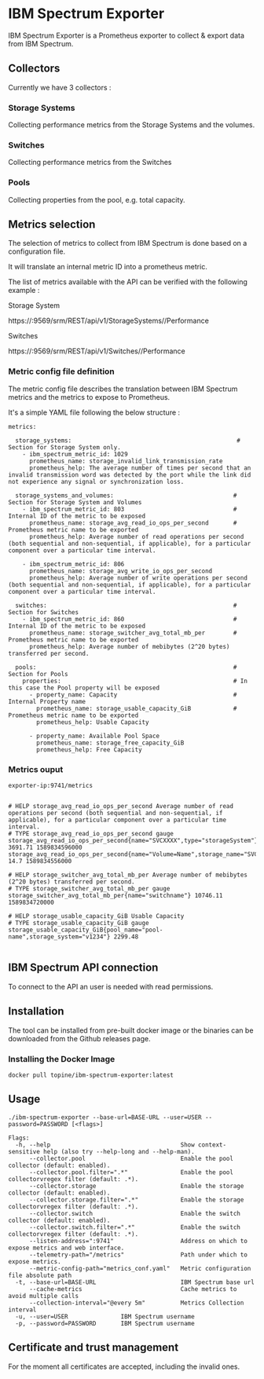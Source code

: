 # IBM Spectrum Exporter

IBM Spectrum Exporter is a Prometheus exporter to collect & export data from IBM Spectrum.

## Collectors

Currently we have 3 collectors :

### Storage Systems
Collecting performance metrics from the Storage Systems and the volumes.

### Switches
Collecting performance metrics from the Switches

### Pools
Collecting properties from the pool, e.g. total capacity.

## Metrics selection
The selection of metrics to collect from IBM Spectrum is done based on a configuration file.

It will translate an internal metric ID into a prometheus metric.

The list of metrics available with the API can be verified with the following example :

Storage System

https://<spectrum-hostname>:9569/srm/REST/api/v1/StorageSystems/<storage id>/Performance

Switches

https://<spectrum-hostname>:9569/srm/REST/api/v1/Switches/<switche id>/Performance


### Metric config file definition

The metric config file describes the translation between IBM Spectrum metrics and the metrics to expose to Prometheus.

It's a simple YAML file following the below structure :

```
metrics:
  
  storage_systems:                                               # Section for Storage System only.
    - ibm_spectrum_metric_id: 1029
      prometheus_name: storage_invalid_link_transmission_rate
      prometheus_help: The average number of times per second that an invalid transmission word was detected by the port while the link did not experience any signal or synchronization loss.

  storage_systems_and_volumes:                                  # Section for Storage System and Volumes
    - ibm_spectrum_metric_id: 803                               # Internal ID of the metric to be exposed
      prometheus_name: storage_avg_read_io_ops_per_second       # Prometheus metric name to be exported
      prometheus_help: Average number of read operations per second (both sequential and non-sequential, if applicable), for a particular component over a particular time interval.

    - ibm_spectrum_metric_id: 806
      prometheus_name: storage_avg_write_io_ops_per_second
      prometheus_help: Average number of write operations per second (both sequential and non-sequential, if applicable), for a particular component over a particular time interval.

  switches:                                                     # Section for Switches
    - ibm_spectrum_metric_id: 860                               # Internal ID of the metric to be exposed            
      prometheus_name: storage_switcher_avg_total_mb_per        # Prometheus metric name to be exported
      prometheus_help: Average number of mebibytes (2^20 bytes) transferred per second.

  pools:                                                        # Section for Pools
    properties:                                                 # In this case the Pool property will be exposed
      - property_name: Capacity                                 # Internal Property name
        prometheus_name: storage_usable_capacity_GiB            # Prometheus metric name to be exported
        prometheus_help: Usable Capacity

      - property_name: Available Pool Space
        prometheus_name: storage_free_capacity_GiB
        prometheus_help: Free Capacity
```

### Metrics ouput 

```
exporter-ip:9741/metrics


# HELP storage_avg_read_io_ops_per_second Average number of read operations per second (both sequential and non-sequential, if applicable), for a particular component over a particular time interval.
# TYPE storage_avg_read_io_ops_per_second gauge
storage_avg_read_io_ops_per_second{name="SVCXXXX",type="storageSystem"} 3691.71 1589834596000
storage_avg_read_io_ops_per_second{name="Volume=Name",storage_name="SVCXXXX",type="volume"} 14.7 1589834556000

# HELP storage_switcher_avg_total_mb_per Average number of mebibytes (2^20 bytes) transferred per second.
# TYPE storage_switcher_avg_total_mb_per gauge
storage_switcher_avg_total_mb_per{name="switchname"} 10746.11 1589834720000

# HELP storage_usable_capacity_GiB Usable Capacity
# TYPE storage_usable_capacity_GiB gauge
storage_usable_capacity_GiB{pool_name="pool-name",storage_system="v1234"} 2299.48


```

## IBM Spectrum API connection

To connect to the API an user is needed with read permissions.

## Installation

The tool can be installed from pre-built docker image or the binaries can be downloaded from the Github releases page.

### Installing the Docker Image

```
docker pull topine/ibm-spectrum-exporter:latest
```

## Usage

```
./ibm-spectrum-exporter --base-url=BASE-URL --user=USER --password=PASSWORD [<flags>]

Flags:
  -h, --help                                     Show context-sensitive help (also try --help-long and --help-man).
      --collector.pool                           Enable the pool collector (default: enabled).
      --collector.pool.filter=".*"               Enable the pool collectorvregex filter (default: .*).
      --collector.storage                        Enable the storage collector (default: enabled).
      --collector.storage.filter=".*"            Enable the storage collectorvregex filter (default: .*).
      --collector.switch                         Enable the switch collector (default: enabled).
      --collector.switch.filter=".*"             Enable the switch collectorvregex filter (default: .*).
      --listen-address=":9741"                   Address on which to expose metrics and web interface.
      --telemetry-path="/metrics"                Path under which to expose metrics.
      --metric-config-path="metrics_conf.yaml"   Metric configuration file absolute path
  -t, --base-url=BASE-URL                        IBM Spectrum base url
      --cache-metrics                            Cache metrics to avoid multiple calls
      --collection-interval="@every 5m"          Metrics Collection interval
  -u, --user=USER               IBM Spectrum username
  -p, --password=PASSWORD       IBM Spectrum username                          
```


## Certificate and trust management

For the moment all certificates are accepted, including the invalid ones.
